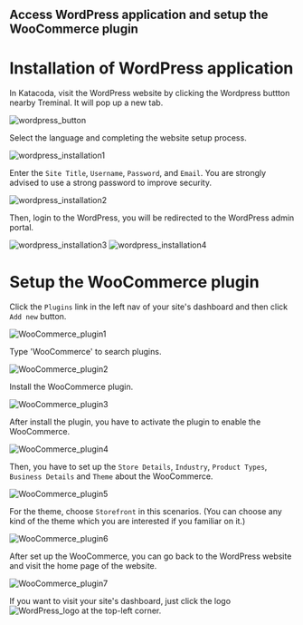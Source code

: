 ## Access WordPress application and setup the WooCommerce plugin

# Installation of WordPress application
In Katacoda, visit the WordPress website by clicking the Wordpress buttton nearby Treminal. It will pop up a new tab.

![wordpress_button](./images/26.jpg)

Select the language and completing the website setup process.

![wordpress_installation1](./images/1.jpg)

Enter the `Site Title`, `Username`, `Password`, and `Email`.
You are strongly advised to use a strong password to improve security.

![wordpress_installation2](./images/2.jpg)

Then, login to the WordPress, you will be redirected to the WordPress admin portal.

![wordpress_installation3](./images/4.jpg)
![wordpress_installation4](./images/5.jpg)

# Setup the WooCommerce plugin
Click the `Plugins` link in the left nav of your site's dashboard and then click `Add new` button.

![WooCommerce_plugin1](./images/7.jpg?)

Type 'WooCommerce' to search plugins.

![WooCommerce_plugin2](./images/9.jpg)

Install the WooCommerce plugin.

![WooCommerce_plugin3](./images/10.jpg)

After install the plugin, you have to activate the plugin to enable the WooCommerce.

![WooCommerce_plugin4](./images/11.jpg)

Then, you have to set up the `Store Details`, `Industry`, `Product Types`, `Business Details` and `Theme` about the WooCommerce.

![WooCommerce_plugin5](./images/12.jpg)

For the theme, choose `Storefront` in this scenarios. (You can choose any kind of the theme which you are interested if you familiar on it.)

![WooCommerce_plugin6](./images/17.jpg)

After set up the WooCommerce, you can go back to the WordPress website and visit the home page of the website.

![WooCommerce_plugin7](./images/18.jpg)

If you want to visit your site's dashboard, just click the logo ![WordPress_logo](./images/19.jpg) at the top-left corner.


